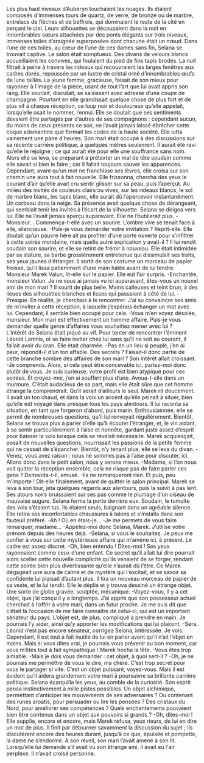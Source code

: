 
Les plus haut niveaux d’Auberyn touchaient les nuages. Ils étaient composés d’immenses tours de quartz, de verre, de bronze ou de marbre, entrelacs de flèches et de beffrois, qui dominaient le reste de la cité en perçant le ciel. Leurs silhouettes se découpaient dans la nuit en innombrables sœurs attachées par des ponts élégants sur trois niveaux, immenses toiles d’araignée superposées dont chacune était un nœud. Dans l’une de ces toiles, au cœur de l’une de ces dames sans fin, Selana se trouvait captive.
Le salon était somptueux. Des divans de velours blancs accueillaient les convives, qui foulaient du pied de fins tapis brodés. La nuit filtrait à peine à travers les rideaux qui recouvraient les larges fenêtres aux cadres dorés, repoussée par un lustre de cristal orné d’innombrables œufs de lune taillés. La jeune femme, gracieuse, faisait de son mieux pour rayonner à l’image de la pièce, usant de tout l’art que lui avait appris son rang. Elle souriait, discutait, se saisissant avec adresse d’une coupe de champagne. Pourtant en elle grandissait quelque chose de plus fort et de plus vif à chaque réception, ce loup noir et douloureux qu’elle appelait, lorsqu’elle osait le nommer, l’ennui. Elle se doutait que ses sentiments devaient être partagés par d’autres de ses compagnons ; cependant aucun, du moins de ceux présents ce soir, ne l’avait jamais laissé ébrécher cette coque adamantine que formait les codes de la haute société. Elle lutta vainement une paire d’heures. Son mari était occupé à des discussions sur sa récente carrière politique, à quelques mètres seulement. Il aurait été ravi qu’elle le rejoigne ; ce qui aurait été pour elle une souffrance sans nom. Alors elle se leva, se préparant à prétexter un mal de tête soudain comme elle savait si bien le faire ; car il fallait toujours sauver les apparences. Cependant, avant qu’un mot ne franchisse ses lèvres, elle croisa sur son chemin une aura tout à fait nouvelle. Elle frissonna, chercha des yeux le courant d’air qu’elle avait cru sentir glisser sur sa peau, puis l’aperçut.
Au milieu des invités de couleurs clairs ou vives, sur les rideaux blancs, le sol de marbre blanc, les tapis blanc, elle aurait dû l’apercevoir instantanément. Un corbeau dans la neige. Sa présence avait quelque chose de dérangeant, qui semblait tenir les invités à l’écart de la silhouette. Selana se dirigea vers lui. Elle ne l’avait jamais aperçu auparavant. Elle ne l’oublierait plus.
-Monsieur… Commença-t-elle avec un sourire.
L’ombre vive se tenait face à elle, silencieuse.
-Puis-je vous demander votre invitation ? Reprit-elle. Elle doutait qu’un pauvre hère ait pu profiter d’une porte ouverte pour s’infiltrer à cette soirée mondaine, mais quelle autre explication y avait-il ?
Il lui rendit soudain son sourire, et elle se retint de frémir à nouveau. Elle était intimidée par sa stature, sa barbe grossièrement entretenue qui dissimulait ses traits, ses yeux jaunes d’étranger. Il sortit de son costume un morceau de papier froissé, qu’il lissa patiemment d’une main hâlée avant de lui tendre. Monsieur Marek Valun, lit-elle sur le papier. Elle eut l’air surpris.
-Enchantée, monsieur Valun. Je ne vous ai jamais vu ici auparavant, êtes-vous un nouvel ami de mon mari ?
Il sourit de plus belle. Mains calleuses et teint brun, à des lieues des silhouettes blanches et lisses qui passaient à côté de lui. 
-Presque. En réalité, je cherchais à le rencontrer. J’ai su convaincre ses amis de m’inviter à cette réception, à laquelle j’espérais échanger un mot avec lui. Cependant, il semble bien occupé pour cela.
-Vous m’en voyez désolée, monsieur. Mon mari est effectivement un homme affairé. Puis-je vous demander quelle genre d’affaires vous souhaitiez mener avec lui ?  
L’intérêt de Selana était piqué au vif. Pour tenter de rencontrer l’éminent Léonid Lamnis, et se faire inviter chez lui sans qu’il ne soit au courant, il fallait avoir du cran. Elle était charmée.
-Pas en un lieu si peuplé, j’en ai peur, répondit-il d’un ton affable.
Des secrets ? Faisait-il donc partie de cette branche sombre des affaires de son mari ? Son intérêt allait croissant.
-Je comprends. Alors, si cela peut être concevable ici, parlez-moi donc plutôt de vous. Je suis curieuse, votre profil est bien atypique pour ces soirées. Et croyez-moi, j’en ai souffert plus d’une. Avoua-t-elle dans un murmure. 
C’était audacieux de sa part, mais elle était sûre que cet homme étrange la comprendrait. Qu’il serait d’ailleurs le seul. Marek rit doucement. Il avait un ton chaud, et dans la voix un accent qu’elle peinait à situer, bien qu’elle eût voyagé dans presque tous les pays alentours. Il lui raconta sa situation, en tant que forgeron d’abord, puis marin. Enthousiasmée, elle se permit de nombreuses questions, qu’il lui renvoyait régulièrement. Bientôt, Selana se trouva plus à parler d’elle qu’à écouter l’étranger, et, le vin aidant, à se sentir particulièrement à l’aise et honnête, gardant juste assez d’esprit pour baisser la voix lorsque cela se révélait nécessaire. Marek acquiesçait, posait de nouvelles questions, nourrissait les passions de la petite femme qui ne cessait de s’épancher. Bientôt, n’y tenant plus, elle se leva du divan. 
-Venez, vous avez raison : nous ne sommes pas à l’aise pour discuter, ici. Allons donc dans le petit salon, nous y serons mieux.
-Madame, si l’on nous voit quitter la réception ensemble, cela ne risque pas de faire parler ces gens ? Demanda-t-il, amusé.
-Ils ne remarqueront rien. Et puis, peu m’importe ! Dit-elle finalement, avant de quitter le salon principal. Marek se leva à son tour, jeta quelques regards aux alentours, puis la suivit à pas lent. Ses atours noirs bruissaient sur ses pas comme le plumage d’un oiseau de mauvaise augure.
Selana ferma la porte derrière eux. Soudain, le tumulte des voix s’étaient tus. Ils étaient seuls, baignant dans un agréable silence. Elle retira ses inconfortables chaussures à talons et s’installa dans son fauteuil préféré.
-Ah ! Où en étais-je…
-Je me permets de vous faire remarquer, madame…
-Appelez-moi donc Selana, Marek. J’utilise votre prénom depuis des heures déjà.
-Selana, si vous le souhaitez. Je peux me confier à vous sur cette mystérieuse affaire qui m’amène ici, à présent. Le cadre est assez discret.
-Oh, bien entendu ! Dites-moi ! Ses yeux rayonnaient comme ceux d’une enfant. Ce secret qu’il allait lui dire pourrait alors sceller cette nouvelle complicité qu’ils venaient de se forger, rendant cette soirée bien plus divertissante qu’elle n’aurait dû l’être. Ce Marek dégageait une aura de calme et de mystère qui l'excitait, et se savoir sa confidente lui plaisait d’autant plus. Il tira un nouveau morceau de papier de sa veste, et le lui tendit. Elle le déplia et y trouva dessiné un étrange objet. Une sorte de globe gravée, sculptée, mécanique.
-Voyez-vous, il y a cet objet, que j’ai conçu il y a longtemps. J’ai appris que son possesseur actuel cherchait à l’offrir à votre mari, dans un futur proche. Je me suis dit que c’était là l’occasion de me faire connaître de celui-ci, qui est un important sénateur du pays. L’objet est, de plus, compliqué à prendre en main. Je pourrais l’y aider, ainsi qu’y apporter les modifications qui lui plairont. 
-Sera. Léonid n’est pas encore sénateur, corrigea Selana, intéressée. Je vois. Cependant, il est tout à fait inutile de lui en parler avant qu’il n’ait l’objet en mains. Mais si vous dites vrai, je pourrais vous prévenir au bon moment, car vous m’êtes tout à fait sympathique ! 
Marek hocha la tête.
-Vous êtes trop aimable. 
-Mais je dois vous demander : cet objet, à quoi sert-il ?
-Oh, je ne pourrais me permettre de vous le dire, ma chère. C’est trop secret pour vous le partager si vite. C’est un objet puissant, voyez-vous. Mais il est évident qu’il aidera grandement votre mari à poursuivre sa brillante carrière politique.
Selana écarquilla les yeux, au comble de la curiosité. Son esprit pensa instinctivement à mille pistes possibles. Un objet alchimique, permettant d’anticiper les mouvements de ses adversaires ? Ou contenant des runes aroatis, pour persuader ou lire les pensées ? Des cristaux du Nord, pour améliorer ses compétences ? Quels enchantements pouvaient bien être contenus dans un objet aux pouvoirs si grands ? 
-Oh, dites-moi ! Elle supplia, encore et encore, mais Marek refusa, yeux rieurs, de lui en dire un mot de plus. Il finit par détourner savamment la discussion du sujet ; ils discutèrent encore des heures durant, jusqu’à ce que, épuisée et pompette, la dame ne s’endorme. A son réveil, son mari l’avait amené à son lit. Lorsqu’elle lui demande s’il avait vu son étrange ami, il avait eu l'air perplexe. Il n’avait croisé personne.

 
